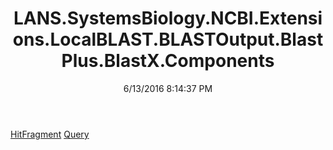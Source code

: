 ﻿---
title: LANS.SystemsBiology.NCBI.Extensions.LocalBLAST.BLASTOutput.BlastPlus.BlastX.Components
date: 6/13/2016 8:14:37 PM
---

[HitFragment](T-LANS.SystemsBiology.NCBI.Extensions.LocalBLAST.BLASTOutput.BlastPlus.BlastX.Components.HitFragment.html)
[Query](T-LANS.SystemsBiology.NCBI.Extensions.LocalBLAST.BLASTOutput.BlastPlus.BlastX.Components.Query.html)
